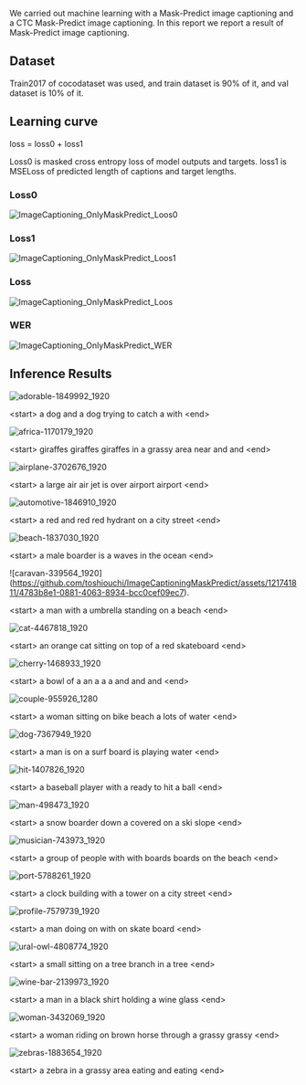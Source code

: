 We carried out machine learning with a Mask-Predict image captioning and a CTC Mask-Predict image captioning. In this report we report a result of Mask-Predict image captioning. 

## Dataset

Train2017 of cocodataset was used, and train dataset is 90% of it, and val dataset is 10% of it.

## Learning curve

loss = loss0 + loss1

Loss0 is masked cross entropy loss of model outputs and targets. loss1 is MSELoss of predicted length of captions and target lengths.

### Loss0
![ImageCaptioning_OnlyMaskPredict_Loos0](https://github.com/toshiouchi/ImageCaptioningMaskPredict/assets/121741811/6de2b3d4-3df2-427b-9d0b-c7daf9b8dbea)

### Loss1
![ImageCaptioning_OnlyMaskPredict_Loos1](https://github.com/toshiouchi/ImageCaptioningMaskPredict/assets/121741811/929aab76-3a52-4b3c-b29a-65715de7a40f)

### Loss
![ImageCaptioning_OnlyMaskPredict_Loos](https://github.com/toshiouchi/ImageCaptioningMaskPredict/assets/121741811/cd8f3f3a-81cb-49df-a0be-e516e3607245)

### WER
![ImageCaptioning_OnlyMaskPredict_WER](https://github.com/toshiouchi/ImageCaptioningMaskPredict/assets/121741811/950bac66-e5b0-4e95-ae71-26d0652c7f29)

## Inference Results

![adorable-1849992_1920](https://github.com/toshiouchi/ImageCaptioningMaskPredict/assets/121741811/dc6aefb8-1ab2-487c-9dd3-1ad8502ff47f)

&lt;start&gt; a dog and a dog trying to catch a with &lt;end&gt;

![africa-1170179_1920](https://github.com/toshiouchi/ImageCaptioningMaskPredict/assets/121741811/4df07891-cd2e-413a-9023-c0d46121de1f)

&lt;start&gt; giraffes giraffes giraffes in a grassy area near and and &lt;end&gt;

![airplane-3702676_1920](https://github.com/toshiouchi/ImageCaptioningMaskPredict/assets/121741811/4a596370-17b2-4990-82dd-ac629e127bd2)

&lt;start&gt; a large air air jet is over airport airport &lt;end&gt;

![automotive-1846910_1920](https://github.com/toshiouchi/ImageCaptioningMaskPredict/assets/121741811/5b87d0fa-9b23-45d7-82d9-7126be56c70b)

&lt;start&gt; a red and red red hydrant on a city street &lt;end&gt;

![beach-1837030_1920](https://github.com/toshiouchi/ImageCaptioningMaskPredict/assets/121741811/8a892635-4449-417f-8184-826a3f18933a)

&lt;start&gt; a male boarder is a waves in the ocean &lt;end&gt;

![caravan-339564_1920]
(https://github.com/toshiouchi/ImageCaptioningMaskPredict/assets/121741811/4783b8e1-0881-4063-8934-bcc0cef09ec7).

&lt;start&gt; a man with a umbrella standing on a beach &lt;end&gt;

![cat-4467818_1920](https://github.com/toshiouchi/ImageCaptioningMaskPredict/assets/121741811/d600d332-c80c-475e-b77f-113318a3e970)

&lt;start&gt; an orange cat sitting on top of a red skateboard &lt;end&gt;

![cherry-1468933_1920](https://github.com/toshiouchi/ImageCaptioningMaskPredict/assets/121741811/2974783c-4c86-4e83-9c65-281b75783c97)

&lt;start&gt; a bowl of a an a a a and and and &lt;end&gt;

![couple-955926_1280](https://github.com/toshiouchi/ImageCaptioningMaskPredict/assets/121741811/5d1f819f-e628-4359-819c-93e05ab0dd41)

&lt;start&gt; a woman sitting on bike beach a lots of water &lt;end&gt;

![dog-7367949_1920](https://github.com/toshiouchi/ImageCaptioningMaskPredict/assets/121741811/83fccde8-f909-409c-8784-e812aee2031b)

&lt;start&gt; a man is on a surf board is playing water &lt;end&gt;

![hit-1407826_1920](https://github.com/toshiouchi/ImageCaptioningMaskPredict/assets/121741811/fe94bd3d-b28b-4de2-84ca-ea0ca18f4933)

&lt;start&gt; a baseball player with a ready to hit a ball &lt;end&gt;

![man-498473_1920](https://github.com/toshiouchi/ImageCaptioningMaskPredict/assets/121741811/312918a0-c51a-491b-b2d8-f1f47f51dfa9)

&lt;start&gt; a snow boarder down a covered on a ski slope &lt;end&gt;

![musician-743973_1920](https://github.com/toshiouchi/ImageCaptioningMaskPredict/assets/121741811/30b7be42-6b0a-4e21-b488-8b54844ad82a)

&lt;start&gt; a group of people with with boards boards on the beach &lt;end&gt;

![port-5788261_1920](https://github.com/toshiouchi/ImageCaptioningMaskPredict/assets/121741811/bec6e03f-32d6-431f-a117-bd751fe42f8f)

&lt;start&gt; a clock building with a tower on a city street &lt;end&gt;

![profile-7579739_1920](https://github.com/toshiouchi/ImageCaptioningMaskPredict/assets/121741811/1c67c096-5404-44e9-ba4c-83b51c130679)

&lt;start&gt; a man doing on with on skate board &lt;end&gt;

![ural-owl-4808774_1920](https://github.com/toshiouchi/ImageCaptioningMaskPredict/assets/121741811/56120ad4-236f-446a-bb5d-1458f4bb85b5)

&lt;start&gt; a small sitting on a tree branch in a tree &lt;end&gt;

![wine-bar-2139973_1920](https://github.com/toshiouchi/ImageCaptioningMaskPredict/assets/121741811/a840dbb1-8ddc-48fa-b349-fc66f846e153)

&lt;start&gt; a man in a black shirt holding a wine glass &lt;end&gt;

![woman-3432069_1920](https://github.com/toshiouchi/ImageCaptioningMaskPredict/assets/121741811/e43b7426-63be-4578-adf1-fd8ad3967e2b)

&lt;start&gt; a woman riding on brown horse through a grassy grassy &lt;end&gt;

![zebras-1883654_1920](https://github.com/toshiouchi/ImageCaptioningMaskPredict/assets/121741811/11d85f6c-0e4e-40d5-8b07-a1e87b234c04)

&lt;start&gt; a zebra in a grassy area eating and eating &lt;end&gt;




